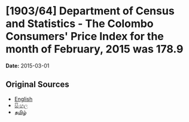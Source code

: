 # [1903/64] Department of Census and Statistics - The Colombo Consumers' Price Index for the month of February, 2015 was 178.9

**Date:** 2015-03-01

## Original Sources

- [English](https://documents.gov.lk/view/extra-gazettes/2015/3/1903-64_E.pdf)
- [සිංහල](https://documents.gov.lk/view/extra-gazettes/2015/3/1903-64_S.pdf)
- [தமிழ்](https://documents.gov.lk/view/extra-gazettes/2015/3/1903-64_T.pdf)
